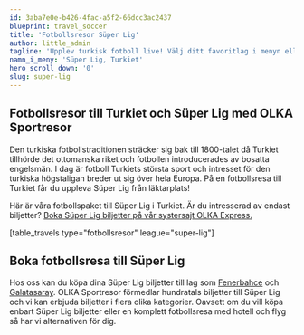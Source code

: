 ```yaml
---
id: 3aba7e0e-b426-4fac-a5f2-66dcc3ac2437
blueprint: travel_soccer
title: 'Fotbollsresor Süper Lig'
author: little_admin
tagline: 'Upplev turkisk fotboll live! Välj ditt favoritlag i menyn eller matchlistan nedan.'
namn_i_meny: 'Süper Lig, Turkiet'
hero_scroll_down: '0'
slug: super-lig
---
```

<h2>Fotbollsresor till Turkiet och Süper Lig med OLKA Sportresor</h2>
<p>Den turkiska fotbollstraditionen sträcker sig bak till 1800-talet då Turkiet tillhörde det ottomanska riket och fotbollen introducerades av bosatta engelsmän. I dag är fotboll Turkiets största sport och intresset för den turkiska högstaligan breder ut sig över hela Europa. På en fotbollsresa till Turkiet får du uppleva Süper Lig från läktarplats!</p>
<p>Här är våra fotbollspaket till Süper Lig i Turkiet. Är du intresserad av endast biljetter? <a href="https://www.olkaexpress.se/fotbollsbiljetter/super-lig-turkiet">Boka Süper Lig biljetter på vår systersajt OLKA Express.</a></p>
<p>[table_travels type="fotbollsresor" league="super-lig"]</p>
<h2>Boka fotbollsresa till Süper Lig</h2>
<p>Hos oss kan du köpa dina Süper Lig biljetter till lag som <a href="http://olka.se/fotbollsresor/super-lig/istanbul/fenerbahce/">Fenerbahce</a> och <a href="http://olka.se/fotbollsresor/super-lig/istanbul/galatasaray/">Galatasaray</a>. OLKA Sportresor förmedlar hundratals biljetter till Süper Lig och vi kan erbjuda biljetter i flera olika kategorier. Oavsett om du vill köpa enbart Süper Lig biljetter eller en komplett fotbollsresa med hotell och flyg så har vi alternativen för dig.</p>
